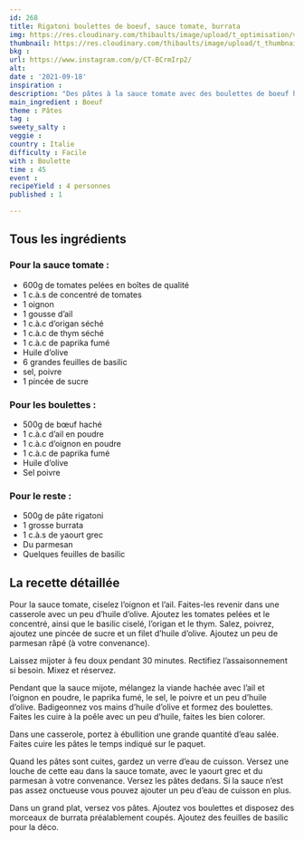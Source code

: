```yaml
---
id: 268
title: Rigatoni boulettes de boeuf, sauce tomate, burrata
img: https://res.cloudinary.com/thibaults/image/upload/t_optimisation/v1632039383/Recipes/20210918_rigatoni_boulettes_boeuf_burrata.jpg
thumbnail: https://res.cloudinary.com/thibaults/image/upload/t_thumbnail_josie/v1632039383/Recipes/20210918_rigatoni_boulettes_boeuf_burrata.jpg
bkg : 
url: https://www.instagram.com/p/CT-BCrmIrp2/
alt: 
date : '2021-09-18'
inspiration : 
description: "Des pâtes à la sauce tomate avec des boulettes de boeuf hâché et de la burrata : un délice !"
main_ingredient : Boeuf
theme : Pâtes
tag : 
sweety_salty : 
veggie : 
country : Italie
difficulty : Facile
with : Boulette
time : 45
event : 
recipeYield : 4 personnes
published : 1

---
```


## Tous les ingrédients
### Pour la sauce tomate :
 - 600g de tomates pelées en boîtes de qualité
 - 1 c.à.s de concentré de tomates
 - 1 oignon
 - 1 gousse d’ail
 - 1 c.à.c d’origan séché
 - 1 c.à.c de thym séché
 - 1 c.à.c de paprika fumé
 - Huile d’olive
 - 6 grandes feuilles de basilic
 - sel, poivre
 - 1 pincée de sucre

### Pour les boulettes :
 - 500g de bœuf haché
 - 1 c.à.c d’ail en poudre
 - 1 c.à.c d’oignon en poudre
 - 1 c.à.c de paprika fumé
 - Huile d’olive
 - Sel poivre

### Pour le reste :
 - 500g de pâte rigatoni
 - 1 grosse burrata
 - 1 c.à.s de yaourt grec
 - Du parmesan
 - Quelques feuilles de basilic

## La recette détaillée
Pour la sauce tomate, ciselez l’oignon et l’ail. Faites-les revenir dans une casserole avec un peu d’huile d’olive. Ajoutez les tomates pelées et le concentré, ainsi que le basilic ciselé, l’origan et le thym. Salez, poivrez, ajoutez une pincée de sucre et un filet d’huile d’olive. Ajoutez un peu de parmesan râpé (à votre convenance).

Laissez mijoter à feu doux pendant 30 minutes. Rectifiez l’assaisonnement si besoin. Mixez et réservez.

Pendant que la sauce mijote, mélangez la viande hachée avec l’ail et l’oignon en poudre, le paprika fumé, le sel, le poivre et un peu d’huile d’olive. Badigeonnez vos mains d’huile d’olive et formez des boulettes. Faites les cuire à la poêle avec un peu d’huile, faites les bien colorer.

Dans une casserole, portez à ébullition une grande quantité d’eau salée. Faites cuire les pâtes le temps indiqué sur le paquet.

Quand les pâtes sont cuites, gardez un verre d’eau de cuisson. Versez une louche de cette eau dans la sauce tomate, avec le yaourt grec et du parmesan à votre convenance. Versez les pâtes dedans. Si la sauce n’est pas assez onctueuse vous pouvez ajouter un peu d’eau de cuisson en plus.

Dans un grand plat, versez vos pâtes. Ajoutez vos boulettes et disposez des morceaux de burrata préalablement coupés. Ajoutez des feuilles de basilic pour la déco.